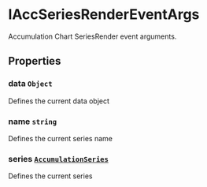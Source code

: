 # IAccSeriesRenderEventArgs

Accumulation Chart SeriesRender event arguments.

## Properties

### data `Object`

Defines the current data object

### name `string`

Defines the current series name

### series [`AccumulationSeries`](./api-accumulationSeries.html)

Defines the current series
